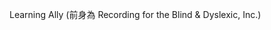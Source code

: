 <Token xmlns:xlink="http://www.w3.org/1999/xlink"><embeddedLabel xmlns="http://ddue.schemas.microsoft.com/authoring/2003/5">Learning Ally (前身為 Recording for the Blind &amp; Dyslexic, Inc.) </embeddedLabel></Token>

<!--HONumber=Jun16_HO4-->


